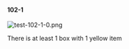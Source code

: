 #### 102-1
![test-102-1-0.png](https://github.com/lil-lab/nlvr/raw/master/nlvr/test/images/0/test-102-1-0.png "test-102-1-0.png")

There is at least 1 box with 1 yellow item